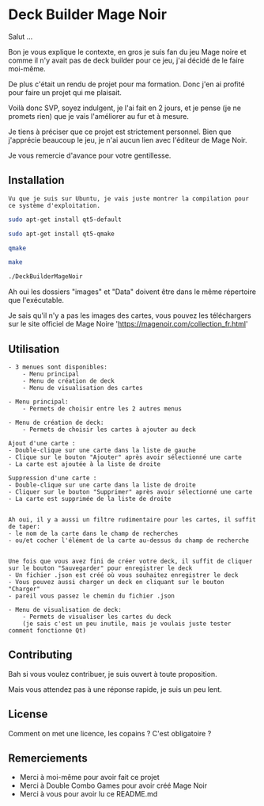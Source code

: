 # Deck Builder Mage Noir

Salut ... 

Bon je vous explique le contexte, en gros je suis fan du jeu Mage noire et comme il n'y avait pas de deck builder pour ce jeu, j'ai décidé de le faire moi-même.

De plus c'était un rendu de projet pour ma formation. Donc j'en ai profité pour faire un projet qui me plaisait.

Voilà donc SVP, soyez indulgent, je l'ai fait en 2 jours, et je pense (je ne promets rien) que je vais l'améliorer au fur et à mesure.

Je tiens à préciser que ce projet est strictement personnel. Bien que j'apprécie beaucoup le jeu, je n'ai aucun lien avec l'éditeur de Mage Noir.

Je vous remercie d'avance pour votre gentillesse.

## Installation
    Vu que je suis sur Ubuntu, je vais juste montrer la compilation pour ce système d'exploitation.

```bash
sudo apt-get install qt5-default

sudo apt-get install qt5-qmake

qmake

make

./DeckBuilderMageNoir
```

Ah oui les dossiers "images" et "Data" doivent être dans le même répertoire que l'exécutable.

Je sais qu'il n'y a pas les images des cartes, vous pouvez les téléchargers sur le site officiel de Mage Noire 'https://magenoir.com/collection_fr.html'

## Utilisation
````
- 3 menues sont disponibles:
    - Menu principal
    - Menu de création de deck
    - Menu de visualisation des cartes
````
````
- Menu principal:
    - Permets de choisir entre les 2 autres menus
````

````
- Menu de création de deck:
    - Permets de choisir les cartes à ajouter au deck

Ajout d'une carte :
- Double-clique sur une carte dans la liste de gauche 
- Clique sur le bouton "Ajouter" après avoir sélectionné une carte
- La carte est ajoutée à la liste de droite

Suppression d'une carte :
- Double-clique sur une carte dans la liste de droite
- Cliquer sur le bouton "Supprimer" après avoir sélectionné une carte
- La carte est supprimée de la liste de droite
    
    
Ah oui, il y a aussi un filtre rudimentaire pour les cartes, il suffit de taper:
- le nom de la carte dans le champ de recherches
- ou/et cocher l'élément de la carte au-dessus du champ de recherche


Une fois que vous avez fini de créer votre deck, il suffit de cliquer sur le bouton "Sauvegarder" pour enregistrer le deck
- Un fichier .json est créé où vous souhaitez enregistrer le deck
- Vous pouvez aussi charger un deck en cliquant sur le bouton "Charger"
- pareil vous passez le chemin du fichier .json

````

````
- Menu de visualisation de deck:
    - Permets de visualiser les cartes du deck
    (je sais c'est un peu inutile, mais je voulais juste tester comment fonctionne Qt)

````

## Contributing

Bah si vous voulez contribuer, je suis ouvert à toute proposition.

Mais vous attendez pas à une réponse rapide, je suis un peu lent.

## License

Comment on met une licence, les copains ?
C'est obligatoire ?

## Remerciements

- Merci à moi-même pour avoir fait ce projet
- Merci à Double Combo Games pour avoir créé Mage Noir
- Merci à vous pour avoir lu ce README.md
